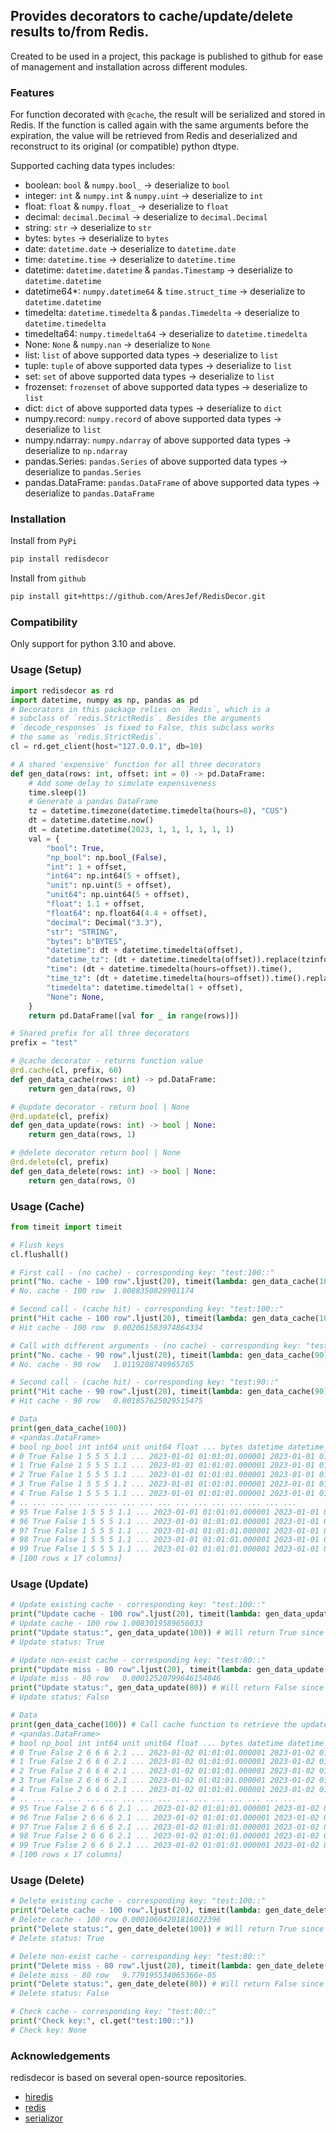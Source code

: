 ## Provides decorators to cache/update/delete results to/from Redis.

Created to be used in a project, this package is published to github 
for ease of management and installation across different modules.

### Features
For function decorated with `@cache`, the result will be serialized and 
stored in Redis. If the function is called again with the same arguments
before the expiration, the value will be retrieved from Redis and deserialized
and reconstruct to its original (or compatible) python dtype.

Supported caching data types includes:
- boolean: `bool` & `numpy.bool_` -> deserialize to `bool`
- integer: `int` & `numpy.int` & `numpy.uint` -> deserialize to `int`
- float: `float` & `numpy.float_` -> deserialize to `float`
- decimal: `decimal.Decimal` -> deserialize to `decimal.Decimal`
- string: `str` -> deserialize to `str`
- bytes: `bytes` -> deserialize to `bytes`
- date: `datetime.date` -> deserialize to `datetime.date`
- time: `datetime.time` -> deserialize to `datetime.time`
- datetime: `datetime.datetime` & `pandas.Timestamp` -> deserialize to `datetime.datetime`
- datetime64*: `numpy.datetime64` & `time.struct_time` -> deserialize to `datetime.datetime`
- timedelta: `datetime.timedelta` & `pandas.Timedelta` -> deserialize to `datetime.timedelta`
- timedelta64: `numpy.timedelta64` -> deserialize to `datetime.timedelta`
- None: `None` & `numpy.nan` -> deserialize to `None`
- list: `list` of above supported data types -> deserialize to `list`
- tuple: `tuple` of above supported data types -> deserialize to `list`
- set: `set` of above supported data types -> deserialize to `list`
- frozenset: `frozenset` of above supported data types -> deserialize to `list`
- dict: `dict` of above supported data types -> deserialize to `dict`
- numpy.record: `numpy.record` of above supported data types -> deserialize to `list`
- numpy.ndarray: `numpy.ndarray` of above supported data types -> deserialize to `np.ndarray`
- pandas.Series: `pandas.Series` of above supported data types -> deserialize to `pandas.Series`
- pandas.DataFrame: `pandas.DataFrame` of above supported data types -> deserialize to `pandas.DataFrame`

### Installation
Install from `PyPi`
``` bash
pip install redisdecor
```

Install from `github`
``` bash
pip install git+https://github.com/AresJef/RedisDecor.git
```

### Compatibility
Only support for python 3.10 and above.

### Usage (Setup)
``` python
import redisdecor as rd
import datetime, numpy as np, pandas as pd
# Decorators in this package relies on `Redis`, which is a
# subclass of `redis.StrictRedis`. Besides the arguments
# `decode_responses` is fixed to False, this subclass works
# the same as `redis.StrictRedis`.
cl = rd.get_client(host="127.0.0.1", db=10)

# A shared 'expensive' function for all three decorators
def gen_data(rows: int, offset: int = 0) -> pd.DataFrame:
    # Add some delay to simulate expensiveness
    time.sleep(1)
    # Generate a pandas DataFrame
    tz = datetime.timezone(datetime.timedelta(hours=8), "CUS")
    dt = datetime.datetime.now()
    dt = datetime.datetime(2023, 1, 1, 1, 1, 1, 1)
    val = {
        "bool": True,
        "np_bool": np.bool_(False),
        "int": 1 + offset,
        "int64": np.int64(5 + offset),
        "unit": np.uint(5 + offset),
        "unit64": np.uint64(5 + offset),
        "float": 1.1 + offset,
        "float64": np.float64(4.4 + offset),
        "decimal": Decimal("3.3"),
        "str": "STRING",
        "bytes": b"BYTES",
        "datetime": dt + datetime.timedelta(offset),
        "datetime_tz": (dt + datetime.timedelta(offset)).replace(tzinfo=tz),
        "time": (dt + datetime.timedelta(hours=offset)).time(),
        "time_tz": (dt + datetime.timedelta(hours=offset)).time().replace(tzinfo=tz),
        "timedelta": datetime.timedelta(1 + offset),
        "None": None,
    }
    return pd.DataFrame([val for _ in range(rows)])

# Shared prefix for all three decorators
prefix = "test"

# @cache decorator - returns function value
@rd.cache(cl, prefix, 60)
def gen_data_cache(rows: int) -> pd.DataFrame:
    return gen_data(rows, 0)

# @update decorator - return bool | None
@rd.update(cl, prefix)
def gen_data_update(rows: int) -> bool | None:
    return gen_data(rows, 1)

# @delete decorator return bool | None
@rd.delete(cl, prefix) 
def gen_data_delete(rows: int) -> bool | None:
    return gen_data(rows, 0)
```

### Usage (Cache)
``` python
from timeit import timeit

# Flush keys
cl.flushall()

# First call - (no cache) - corresponding key: "test:100::"
print("No. cache - 100 row".ljust(20), timeit(lambda: gen_data_cache(100), number=1))
# No. cache - 100 row  1.0088350829901174

# Second call - (cache hit) - corresponding key: "test:100::"
print("Hit cache - 100 row".ljust(20), timeit(lambda: gen_data_cache(100), number=1))
# Hit cache - 100 row  0.002061583974864334

# Call with different arguments - (no cache) - corresponding key: "test:90::"
print("No. cache - 90 row".ljust(20), timeit(lambda: gen_data_cache(90), number=1))
# No. cache - 90 row   1.0119208749965765

# Second call - (cache hit) - corresponding key: "test:90::"
print("Hit cache - 90 row".ljust(20), timeit(lambda: gen_data_cache(90), number=1))
# Hit cache - 90 row   0.001857625029515475

# Data
print(gen_data_cache(100))
# <pandas.DataFrame>
# bool np_bool int int64 unit unit64 float ... bytes datetime datetime_tz time time_tz timedelta None
# 0 True False 1 5 5 5 1.1 ... 2023-01-01 01:01:01.000001 2023-01-01 01:01:01.000001+08:00 01:01:01.000001 01:01:01.000001+08:00 1 days None
# 1 True False 1 5 5 5 1.1 ... 2023-01-01 01:01:01.000001 2023-01-01 01:01:01.000001+08:00 01:01:01.000001 01:01:01.000001+08:00 1 days None
# 2 True False 1 5 5 5 1.1 ... 2023-01-01 01:01:01.000001 2023-01-01 01:01:01.000001+08:00 01:01:01.000001 01:01:01.000001+08:00 1 days None
# 3 True False 1 5 5 5 1.1 ... 2023-01-01 01:01:01.000001 2023-01-01 01:01:01.000001+08:00 01:01:01.000001 01:01:01.000001+08:00 1 days None
# 4 True False 1 5 5 5 1.1 ... 2023-01-01 01:01:01.000001 2023-01-01 01:01:01.000001+08:00 01:01:01.000001 01:01:01.000001+08:00 1 days None
# .. ... ... ... ... ... ... ... ... ... ... ... ... ... ... ...
# 95 True False 1 5 5 5 1.1 ... 2023-01-01 01:01:01.000001 2023-01-01 01:01:01.000001+08:00 01:01:01.000001 01:01:01.000001+08:00 1 days None
# 96 True False 1 5 5 5 1.1 ... 2023-01-01 01:01:01.000001 2023-01-01 01:01:01.000001+08:00 01:01:01.000001 01:01:01.000001+08:00 1 days None
# 97 True False 1 5 5 5 1.1 ... 2023-01-01 01:01:01.000001 2023-01-01 01:01:01.000001+08:00 01:01:01.000001 01:01:01.000001+08:00 1 days None
# 98 True False 1 5 5 5 1.1 ... 2023-01-01 01:01:01.000001 2023-01-01 01:01:01.000001+08:00 01:01:01.000001 01:01:01.000001+08:00 1 days None
# 99 True False 1 5 5 5 1.1 ... 2023-01-01 01:01:01.000001 2023-01-01 01:01:01.000001+08:00 01:01:01.000001 01:01:01.000001+08:00 1 days None
# [100 rows x 17 columns]
```

### Usage (Update)
``` python
# Update existing cache - corresponding key: "test:100::"
print("Update cache - 100 row".ljust(20), timeit(lambda: gen_data_update(100), number=1))
# Update cache - 100 row 1.0083019589656033
print("Update status:", gen_data_update(100)) # Will return True since the key exists.
# Update status: True

# Update non-exist cache - corresponding key: "test:80::"
print("Update miss - 80 row".ljust(20), timeit(lambda: gen_data_update(80), number=1))
# Update miss - 80 row   0.00012520799646154046
print("Update status:", gen_data_update(80)) # Will return False since the key does not exist.
# Update status: False

# Data
print(gen_data_cache(100)) # Call cache function to retrieve the updated data
# <pandas.DataFrame>
# bool np_bool int int64 unit unit64 float ... bytes datetime datetime_tz time time_tz timedelta None
# 0 True False 2 6 6 6 2.1 ... 2023-01-02 01:01:01.000001 2023-01-02 01:01:01.000001+08:00 02:01:01.000001 02:01:01.000001+08:00 2 days None
# 1 True False 2 6 6 6 2.1 ... 2023-01-02 01:01:01.000001 2023-01-02 01:01:01.000001+08:00 02:01:01.000001 02:01:01.000001+08:00 2 days None
# 2 True False 2 6 6 6 2.1 ... 2023-01-02 01:01:01.000001 2023-01-02 01:01:01.000001+08:00 02:01:01.000001 02:01:01.000001+08:00 2 days None
# 3 True False 2 6 6 6 2.1 ... 2023-01-02 01:01:01.000001 2023-01-02 01:01:01.000001+08:00 02:01:01.000001 02:01:01.000001+08:00 2 days None
# 4 True False 2 6 6 6 2.1 ... 2023-01-02 01:01:01.000001 2023-01-02 01:01:01.000001+08:00 02:01:01.000001 02:01:01.000001+08:00 2 days None
# .. ... ... ... ... ... ... ... ... ... ... ... ... ... ... ...
# 95 True False 2 6 6 6 2.1 ... 2023-01-02 01:01:01.000001 2023-01-02 01:01:01.000001+08:00 02:01:01.000001 02:01:01.000001+08:00 2 days None
# 96 True False 2 6 6 6 2.1 ... 2023-01-02 01:01:01.000001 2023-01-02 01:01:01.000001+08:00 02:01:01.000001 02:01:01.000001+08:00 2 days None
# 97 True False 2 6 6 6 2.1 ... 2023-01-02 01:01:01.000001 2023-01-02 01:01:01.000001+08:00 02:01:01.000001 02:01:01.000001+08:00 2 days None
# 98 True False 2 6 6 6 2.1 ... 2023-01-02 01:01:01.000001 2023-01-02 01:01:01.000001+08:00 02:01:01.000001 02:01:01.000001+08:00 2 days None
# 99 True False 2 6 6 6 2.1 ... 2023-01-02 01:01:01.000001 2023-01-02 01:01:01.000001+08:00 02:01:01.000001 02:01:01.000001+08:00 2 days None
# [100 rows x 17 columns]
```

### Usage (Delete)
``` python
# Delete existing cache - corresponding key: "test:100::"
print("Delete cache - 100 row".ljust(20), timeit(lambda: gen_date_delete(100), number=1))
# Delete cache - 100 row 0.00010604201816022396
print("Delete status:", gen_date_delete(100)) # Will return True since the key exists.
# Delete status: True

# Delete non-exist cache - corresponding key: "test:80::"
print("Delete miss - 80 row".ljust(20), timeit(lambda: gen_date_delete(80), number=1))
# Delete miss - 80 row   9.779195534065366e-05
print("Delete status:", gen_date_delete(80)) # Will return False since the key does not exist.
# Delete status: False

# Check cache - corresponding key: "test:80::"
print("Check key:", cl.get("test:100::"))
# Check key: None
```

### Acknowledgements
redisdecor is based on several open-source repositories.
- [hiredis](https://github.com/redis/hiredis-py)
- [redis](https://github.com/redis/redis)
- [serializor](https://github.com/AresJef/Serializor)

